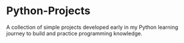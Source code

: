 # Python-Projects
A collection of simple projects developed early in my Python learning journey to build and practice programming knowledge.
